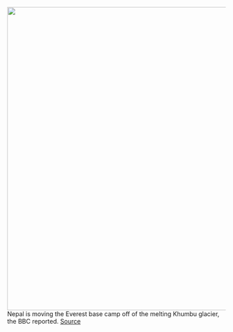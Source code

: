 <img src='https://cdn.vox-cdn.com/thumbor/tFKStuw8sAX0eUbi0c8RMHztxHw=/0x0:2500x1668/1200x800/filters:focal(1050x634:1450x1034)/cdn.vox-cdn.com/uploads/chorus_image/image/70988279/1239978567.0.jpg' width='700px' /><br/>
Nepal is moving the Everest base camp off of the melting Khumbu glacier, the BBC reported.
<a href='https://www.theverge.com/2022/6/17/23172426/everest-base-camp-move-melting-glacier'> Source <a/>